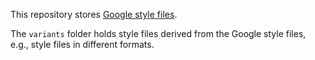 This repository stores [Google style
files](http://code.google.com/p/google-styleguide/).

The `variants` folder holds style files derived from the Google style files,
e.g., style files in different formats.

